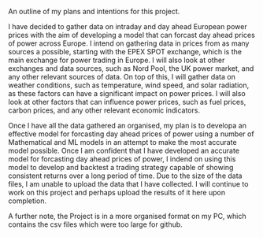 An outline of my plans and intentions for this project.

I have decided to gather data on intraday and day ahead European power prices with the aim of developing a model that can forcast day ahead prices of power across Europe.
I intend on gathering data in prices from as many sources a possible, starting with the EPEX SPOT exchange, which is the main exchange for power trading in Europe.
I will also look at other exchanges and data sources, such as Nord Pool, the UK power market, and any other relevant sources of data.
On top of this, I will gather data on weather conditions, such as temperature, wind speed, and solar radiation, as these factors can have a significant impact on power prices.
I will also look at other factors that can influence power prices, such as fuel prices, carbon prices, and any other relevant economic indicators.

Once I have all the data gathered an organised, my plan is to developa an effective model for forcasting day ahead prices of power using a number of Mathematical and ML models in an attempt to make the most accurate model possible.
Once I am confident that I have developed an accurate model for forcasting day ahead prices of power, I indend on using this model to develop and backtest a trading strategy capable of showing consistent returns over a long period of time.
Due to the size of the data files, I am unable to upload the data that I have collected. I will continue to work on this project and perhaps upload the results of it here upon completion.

A further note, the Project is in a more organised format on my PC, which contains the csv files which were too large for github.

